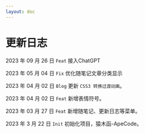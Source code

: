 ```yaml
---
layout: doc
---
```


# 更新日志

2023 年 09 月 26 日 `Feat` 接入ChatGPT

2023 年 05 月 04 日 `Fix` 优化随笔记文章分类显示

2023 年 04 月 02 日 `Blog` 更新 `CSS3 转换过渡动画`。

2023 年 04 月 02 日 `Feat` 新增表情符号。

2023 年 03 月 27 日 `Feat` 新增随笔记、更新日志等菜单。

2023 年 3 月 22 日 `Init` 初始化项目，猿木函-ApeCode。

